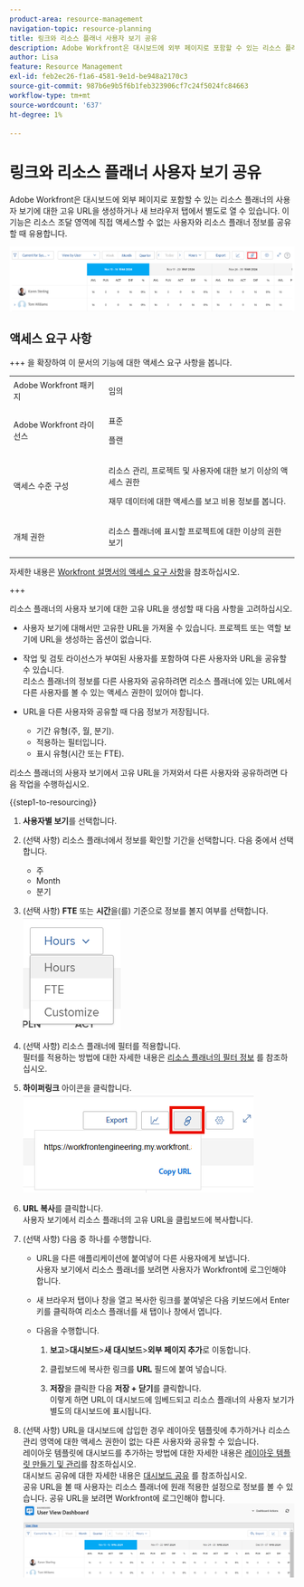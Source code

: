 ```yaml
---
product-area: resource-management
navigation-topic: resource-planning
title: 링크와 리소스 플래너 사용자 보기 공유
description: Adobe Workfront은 대시보드에 외부 페이지로 포함할 수 있는 리소스 플래너의 사용자 보기에 대한 고유 URL을 생성하거나 새 브라우저 탭에서 별도로 열 수 있습니다. 이 기능은 리소스 조달 영역에 직접 액세스할 수 없는 사용자와 리소스 플래너 정보를 공유할 때 유용합니다.
author: Lisa
feature: Resource Management
exl-id: feb2ec26-f1a6-4581-9e1d-be948a2170c3
source-git-commit: 987b6e9b5f6b1feb323906cf7c24f5024fc84663
workflow-type: tm+mt
source-wordcount: '637'
ht-degree: 1%

---
```


# 링크와 리소스 플래너 사용자 보기 공유

Adobe Workfront은 대시보드에 외부 페이지로 포함할 수 있는 리소스 플래너의 사용자 보기에 대한 고유 URL을 생성하거나 새 브라우저 탭에서 별도로 열 수 있습니다. 이 기능은 리소스 조달 영역에 직접 액세스할 수 없는 사용자와 리소스 플래너 정보를 공유할 때 유용합니다.

![링크가 있는 사용자 보기](assets/rp-user-view-with-link-highlight-350x49.png)

## 액세스 요구 사항

+++ 을 확장하여 이 문서의 기능에 대한 액세스 요구 사항을 봅니다.

<table style="table-layout:auto"> 
 <col> 
 <col> 
 <tbody> 
  <tr> 
  <tr> 
   <td>Adobe Workfront 패키지</td> 
   <td><p>임의</p></td>
  </tr> 
  <tr> 
   <td>Adobe Workfront 라이선스</td> 
   <td><p>표준</p>
       <p>플랜</p></td> 
  </tr> 
  <tr> 
   <td>액세스 수준 구성</td> 
   <td> <p>리소스 관리, 프로젝트 및 사용자에 대한 보기 이상의 액세스 권한</p> <p>재무 데이터에 대한 액세스를 보고 비용 정보를 봅니다.</p></td> 
  </tr> 
  <tr> 
   <td>개체 권한</td> 
   <td> <p>리소스 플래너에 표시할 프로젝트에 대한 이상의 권한 보기</p></td> 
  </tr> 
 </tbody> 
</table>

자세한 내용은 [Workfront 설명서의 액세스 요구 사항](/help/quicksilver/administration-and-setup/add-users/access-levels-and-object-permissions/access-level-requirements-in-documentation.md)을 참조하십시오.

+++

리소스 플래너의 사용자 보기에 대한 고유 URL을 생성할 때 다음 사항을 고려하십시오.

* 사용자 보기에 대해서만 고유한 URL을 가져올 수 있습니다. 프로젝트 또는 역할 보기에 URL을 생성하는 옵션이 없습니다.
* 작업 및 검토 라이선스가 부여된 사용자를 포함하여 다른 사용자와 URL을 공유할 수 있습니다.\
  리소스 플래너의 정보를 다른 사용자와 공유하려면 리소스 플래너에 있는 URL에서 다른 사용자를 볼 수 있는 액세스 권한이 있어야 합니다.
* URL을 다른 사용자와 공유할 때 다음 정보가 저장됩니다.

   * 기간 유형(주, 월, 분기).
   * 적용하는 필터입니다.
   * 표시 유형(시간 또는 FTE).

리소스 플래너의 사용자 보기에서 고유 URL을 가져와서 다른 사용자와 공유하려면 다음 작업을 수행하십시오.

{{step1-to-resourcing}}

1. **사용자별 보기**&#x200B;를 선택합니다.
1. (선택 사항) 리소스 플래너에서 정보를 확인할 기간을 선택합니다. 다음 중에서 선택합니다.

   * 주
   * Month
   * 분기

1. (선택 사항) **FTE** 또는 **시간**&#x200B;을(를) 기준으로 정보를 볼지 여부를 선택합니다.\
   ![FTE 또는 시간 선택](assets/rp-hours-or-fte-in-user-view.png)

1. (선택 사항) 리소스 플래너에 필터를 적용합니다.\
   필터를 적용하는 방법에 대한 자세한 내용은 [리소스 플래너의 필터 정보](../../resource-mgmt/resource-planning/filter-resource-planner.md) 를 참조하십시오.

1. **하이퍼링크** 아이콘을 클릭합니다.\
   ![하이퍼링크 아이콘 및 URL](assets/rp-generate-url-from-link-icon.png)

1. **URL 복사**&#x200B;를 클릭합니다.\
   사용자 보기에서 리소스 플래너의 고유 URL을 클립보드에 복사합니다.

1. (선택 사항) 다음 중 하나를 수행합니다.

   * URL을 다른 애플리케이션에 붙여넣어 다른 사용자에게 보냅니다.\
     사용자 보기에서 리소스 플래너를 보려면 사용자가 Workfront에 로그인해야 합니다.
   * 새 브라우저 탭이나 창을 열고 복사한 링크를 붙여넣은 다음 키보드에서 Enter 키를 클릭하여 리소스 플래너를 새 탭이나 창에서 엽니다.
   * 다음을 수행합니다.

     <!--   
     <MadCap:conditionalText data-mc-conditions="QuicksilverOrClassic.Draft mode">   
     (NOTE:&nbsp;turn this into a numbered list)   
     </MadCap:conditionalText>   
     -->

      1. **보고**>**대시보드**>**새 대시보드**>**외부 페이지 추가**&#x200B;로 이동합니다.

      1. 클립보드에 복사한 링크를 **URL** 필드에 붙여 넣습니다.
      1. **저장**&#x200B;을 클릭한 다음 **저장 + 닫기**&#x200B;를 클릭합니다.\
         이렇게 하면 URL이 대시보드에 임베드되고 리소스 플래너의 사용자 보기가 별도의 대시보드에 표시됩니다.

1. (선택 사항) URL을 대시보드에 삽입한 경우 레이아웃 템플릿에 추가하거나 리소스 관리 영역에 대한 액세스 권한이 없는 다른 사용자와 공유할 수 있습니다.\
   레이아웃 템플릿에 대시보드를 추가하는 방법에 대한 자세한 내용은 [레이아웃 템플릿 만들기 및 관리](../../administration-and-setup/customize-workfront/use-layout-templates/create-and-manage-layout-templates.md)를 참조하십시오.\
   대시보드 공유에 대한 자세한 내용은 [대시보드 공유](../../reports-and-dashboards/dashboards/creating-and-managing-dashboards/share-dashboard.md) 를 참조하십시오.\
   공유 URL을 볼 때 사용자는 리소스 플래너에 원래 적용한 설정으로 정보를 볼 수 있습니다. 공유 URL을 보려면 Workfront에 로그인해야 합니다.\
   ![리소스 플래너가 표시된 샘플 대시보드](assets/user-view-dashoard-from-unique-url-350x85.png)
